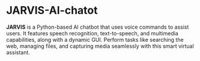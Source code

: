 # JARVIS-AI-chatot
**JARVIS** is a Python-based AI chatbot that uses voice commands to assist users. It features speech recognition, text-to-speech, and multimedia capabilities, along with a dynamic GUI. Perform tasks like searching the web, managing files, and capturing media seamlessly with this smart virtual assistant.
